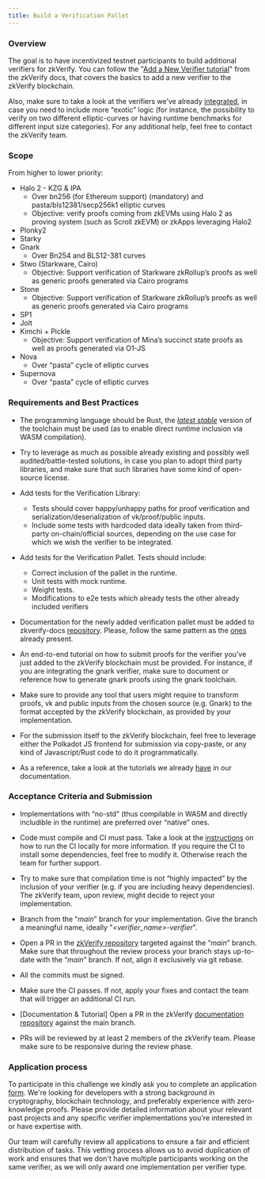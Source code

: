```yaml
---
title: Build a Verification Pallet
---
```


### Overview
The goal is to have incentivized testnet participants to build additional verifiers for zkVerify. You can follow the "[Add a New Verifier tutorial](https://docs.zkverify.io/tutorials/add-new-verifier/introduction)" from the zkVerify docs, that covers the basics to add a new verifier to the zkVerify blockchain. 

Also, make sure to take a look at the verifiers we’ve already [integrated](https://github.com/HorizenLabs/zkVerify/tree/main/verifiers), in case you need to include more “exotic” logic (for instance, the possibility to verify on two different elliptic-curves or having runtime benchmarks for different input size categories). For any additional help, feel free to contact the zkVerify team.  

### Scope
From higher to lower priority:

* Halo 2 - KZG & IPA
    * Over bn256 (for Ethereum support) (mandatory) and pasta/bls12381/secp256k1 elliptic curves
    * Objective: verify proofs coming from zkEVMs using Halo 2 as proving system (such as Scroll zkEVM) or zkApps leveraging Halo2
* Plonky2
* Starky
* Gnark
    * Over Bn254 and BLS12-381 curves
* Stwo (Starkware, Cairo)
    * Objective: Support verification of Starkware zkRollup’s proofs as well as generic proofs generated via Cairo programs
* Stone
    * Objective: Support verification of Starkware zkRollup’s proofs as well as generic proofs generated via Cairo programs
* SP1
* Jolt
* Kimchi + Pickle
    * Objective: Support verification of Mina’s succinct state proofs as well as proofs generated via O1-JS
* Nova
    * Over “pasta” cycle of elliptic curves
* Supernova 
    * Over “pasta” cycle of elliptic curves

### Requirements and Best Practices

* The programming language should be Rust, the <u><i>latest stable</i></u> version of the toolchain must be used (as to enable direct runtime inclusion via WASM compilation).

* Try to leverage as much as possible already existing and possibly well audited/battle-tested solutions, in case you plan to adopt third party libraries, and make sure that such libraries have some kind of open-source license.

* Add tests for the Verification Library:
    * Tests should cover happy/unhappy paths for proof verification and serialization/deserialization of vk/proof/public inputs. 
    * Include some tests with hardcoded data ideally taken from third-party on-chain/official sources, depending on the use case for which we wish the verifier to be integrated.


* Add tests for the Verification Pallet. Tests should include:
    * Correct inclusion of the pallet in the runtime.
    * Unit tests with mock runtime.
    * Weight tests.
    * Modifications to e2e tests which already tests the other already included verifiers


* Documentation for the newly added verification pallet must be added to zkverify-docs [repository](https://github.com/HorizenLabs/zkverify-docs). Please, follow the same pattern as the [ones](https://docs.zkverify.io/overview/verification_pallets/abstract/) already present.


* An end-to-end tutorial on how to submit proofs for the verifier you’ve just added to the zkVerify blockchain must be provided. For instance, if you are integrating the gnark verifier, make sure to document or reference how to generate gnark proofs using the gnark toolchain.


* Make sure to provide any tool that users might require to transform proofs, vk and public inputs from the chosen source (e.g. Gnark) to the format accepted by the zkVerify blockchain, as provided by your implementation.


* For the submission itself to the zkVerify blockchain, feel free to leverage either the Polkadot JS frontend for submission via copy-paste, or any kind of Javascript/Rust code to do it programmatically. 


* As a reference, take a look at the tutorials we already [have](https://docs.zkverify.io/tutorials/submit-proofs/typescript-example) in our documentation.

### Acceptance Criteria and Submission


* Implementations with “no-std” (thus compilable in WASM and directly includible in the runtime) are preferred over “native” ones.


* Code must compile and CI must pass. Take a look at the [instructions](https://testnet-explorer.zkverify.io/) on how to run the CI locally for more information. If you require the CI to install some dependencies, feel free to modify it. Otherwise reach the team for further support.


* Try to make sure that compilation time is not “highly impacted” by the inclusion of your verifier (e.g. if you are including heavy dependencies). The zkVerify team, upon review, might decide to reject your implementation.


* Branch from the “<i>main</i>” branch for your implementation. Give the branch a meaningful name, ideally "<i>\<verifier_name>-verifier</i>".

* Open a PR in the [zkVerify repository](https://github.com/HorizenLabs/zkVerify) targeted against the “<i>main</i>” branch. Make sure that throughout the review process your branch stays up-to-date with the “<i>main</i>” branch. If not, align it exclusively via git rebase.

* All the commits must be signed.

* Make sure the CI passes. If not, apply your fixes and contact the team that will trigger an additional CI run.

* [Documentation & Tutorial] Open a PR in the zkVerify [documentation repository](https://github.com/HorizenLabs/zkverify-docs) against the main branch.

* PRs will be reviewed by at least 2 members of the zkVerify team. Please make sure to be responsive during the review phase. 


### Application process
To participate in this challenge we kindly ask you to complete an application [form](https://forms.gle/idYKZ8n7T21embgLA). We're looking for developers with a strong background in cryptography, blockchain technology, and preferably experience with zero-knowledge proofs. Please provide detailed information about your relevant past projects and any specific verifier implementations you're interested in or have expertise with. 

Our team will carefully review all applications to ensure a fair and efficient distribution of tasks. This vetting process allows us to avoid duplication of work and ensures that we don't have multiple participants working on the same verifier, as we will only award one implementation per verifier type. 


